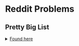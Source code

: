# Reddit Problems
## Pretty Big List
<details>
  <summary>
  <a href="https://www.reddit.com/r/cscareerquestions/comments/20ahfq/heres_a_pretty_big_list_of_programming_interview/">Found here</a>
  </summary>
  <ol>
    <li>Most frequent integer in array (<code>mostFrequentInt()</code>)</li>
  </ol>
</details>
